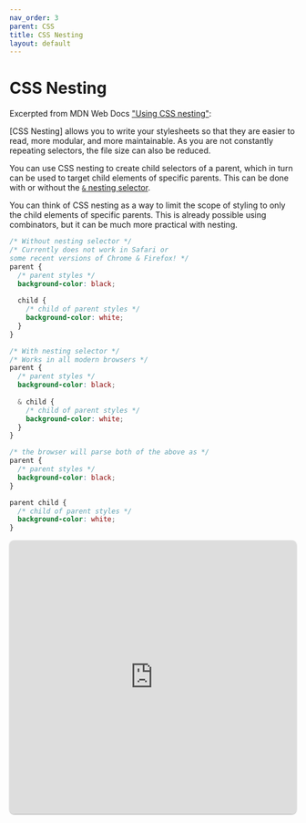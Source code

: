 ```yaml
---
nav_order: 3
parent: CSS
title: CSS Nesting
layout: default
---
```

# CSS Nesting
Excerpted from MDN Web Docs ["Using CSS nesting"](https://developer.mozilla.org/en-US/docs/Web/CSS/CSS_nesting/Using_CSS_nesting):

 \[CSS Nesting\] allows you to write your stylesheets so that they are easier to read, more modular, and more maintainable. As you are not constantly repeating selectors, the file size can also be reduced.

  You can use CSS nesting to create child selectors of a parent, which in turn can be used to target child elements of specific parents. This can be done with or without the [`&` nesting selector](https://developer.mozilla.org/en-US/docs/Web/CSS/Nesting_selector).

You can think of CSS nesting as a way to limit the scope of styling to only the child elements of specific parents. This is already possible using combinators, but it can be much more practical with nesting.

```css
/* Without nesting selector */
/* Currently does not work in Safari or
some recent versions of Chrome & Firefox! */
parent {
  /* parent styles */
  background-color: black;
  
  child {
    /* child of parent styles */
    background-color: white;
  }
}

/* With nesting selector */
/* Works in all modern browsers */
parent {
  /* parent styles */
  background-color: black;
  
  & child {
    /* child of parent styles */
    background-color: white;
  }
}

/* the browser will parse both of the above as */
parent {
  /* parent styles */
  background-color: black;
}

parent child {
  /* child of parent styles */
  background-color: white;
}
```
<iframe src="https://replit.com/@sheffie/IMS322-CSS-Nesting?embed=true" width="100%" height="480" style="border: none; border-radius: 8px; box-shadow: 0 1px 3px rgba(0,0,0,0.12), 0 1px 2px rgba(0,0,0,0.24);"></iframe>